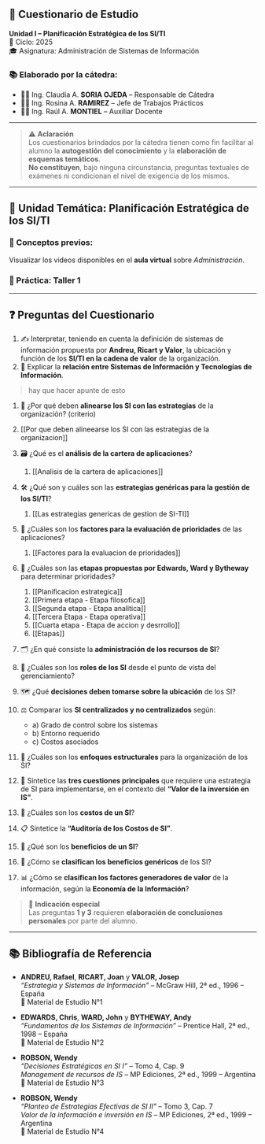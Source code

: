 ## 📝 Cuestionario de Estudio  
**Unidad I – Planificación Estratégica de los SI/TI**  
📆 Ciclo: 2025  
🎓 Asignatura: Administración de Sistemas de Información  

### 📚 Elaborado por la cátedra:
- 👩‍🏫 Ing. Claudia A. **SORIA OJEDA** – Responsable de Cátedra  
- 👩‍💼 Ing. Rosina A. **RAMIREZ** – Jefe de Trabajos Prácticos  
- 👨‍💻 Ing. Raúl A. **MONTIEL** – Auxiliar Docente  

---

> ⚠️ **Aclaración**  
Los cuestionarios brindados por la cátedra tienen como fin facilitar al alumno la **autogestión del conocimiento** y la **elaboración de esquemas temáticos**.  
**No constituyen**, bajo ninguna circunstancia, preguntas textuales de exámenes ni condicionan el nivel de exigencia de los mismos.

---

## 📌 Unidad Temática: Planificación Estratégica de los SI/TI

### 🧠 Conceptos previos:
Visualizar los videos disponibles en el **aula virtual** sobre *Administración*.

### 🧪 Práctica: Taller 1

---

## ❓ Preguntas del Cuestionario

1. ✍️ Interpretar, teniendo en cuenta la definición de sistemas de información propuesta por **Andreu, Ricart y Valor**, la ubicación y función de los **SI/TI en la cadena de valor** de la organización.
2. 📡 Explicar la **relación entre Sistemas de Información y Tecnologías de Información**.

> hay que hacer apunte de esto
1. 🤝 ¿Por qué deben **alinearse los SI con las estrategias** de la organización? (criterio)
2. [[Por que deben alineearse los SI con las estrategias de la organizacion]]
3. 🗃️ ¿Qué es el **análisis de la cartera de aplicaciones**?
	1. [[Analisis de la cartera de aplicaciones]]
4. 🛠️ ¿Qué son y cuáles son las **estrategias genéricas para la gestión de los SI/TI**?
	1. [[Las estrategias genericas de gestion de SI-TI]]
5. 🧮 ¿Cuáles son los **factores para la evaluación de prioridades** de las aplicaciones?
	1. [[Factores para la evaluacion de prioridades]]
6. 🧭 ¿Cuáles son las **etapas propuestas por Edwards, Ward y Bytheway** para determinar prioridades?
	1. [[Planificacion estrategica]]
	2. [[Primera etapa - Etapa filosofica]]
	3. [[Segunda etapa - Etapa analitica]]
	4. [[Tercera Etapa - Etapa operativa]]
	5. [[Cuarta etapa - Etapa de accion y desrrollo]]
	6. [[Etapas]]
7. 🗂️ ¿En qué consiste la **administración de los recursos de SI**?
8. 🎯 ¿Cuáles son los **roles de los SI** desde el punto de vista del gerenciamiento?
9. 🗺️ ¿Qué **decisiones deben tomarse sobre la ubicación** de los SI?
10. ⚖️ Comparar los **SI centralizados y no centralizados** según:
    - a) Grado de control sobre los sistemas  
    - b) Entorno requerido  
    - c) Costos asociados  
11. 🧱 ¿Cuáles son los **enfoques estructurales** para la organización de los SI?
12. 🧩 Sintetice las **tres cuestiones principales** que requiere una estrategia de SI para implementarse, en el contexto del **“Valor de la inversión en IS”**.
13. 💸 ¿Cuáles son los **costos de un SI**?

14. 📋 Sintetice la **“Auditoría de los Costos de SI”**.
15. 🎁 ¿Qué son los **beneficios de un SI**?
16. 🧾 ¿Cómo se **clasifican los beneficios genéricos** de los SI?
17. 📊 ¿Cómo se **clasifican los factores generadores de valor** de la información, según la **Economía de la Información**?

> 💬 **Indicación especial**  
Las preguntas **1 y 3** requieren **elaboración de conclusiones personales** por parte del alumno.

---

## 📚 Bibliografía de Referencia

- **ANDREU, Rafael**, **RICART, Joan** y **VALOR, Josep**  
  *“Estrategia y Sistemas de Información”* – McGraw Hill, 2ª ed., 1996 – España  
  📁 Material de Estudio N°1  

- **EDWARDS, Chris**, **WARD, John** y **BYTHEWAY, Andy**  
  *“Fundamentos de los Sistemas de Información”* – Prentice Hall, 2ª ed., 1998 – España  
  📁 Material de Estudio N°2  

- **ROBSON, Wendy**  
  *“Decisiones Estratégicas en SI I”* – Tomo 4, Cap. 9  
  *Management de recursos de IS* – MP Ediciones, 2ª ed., 1999 – Argentina  
  📁 Material de Estudio N°3  

- **ROBSON, Wendy**  
  *“Planteo de Estrategias Efectivas de SI II”* – Tomo 3, Cap. 7  
  *Valor de la información e inversión en IS* – MP Ediciones, 2ª ed., 1999 – Argentina  
  📁 Material de Estudio N°4
